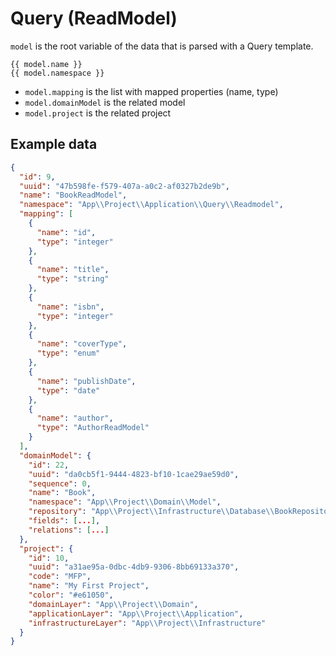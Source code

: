 # Query (ReadModel)

`model` is the root variable of the data that is parsed with a Query template.

```
{{ model.name }}
{{ model.namespace }}
```

* `model.mapping` is the list with mapped properties (name, type)
* `model.domainModel` is the related model
* `model.project` is the related project

## Example data

```json
{
  "id": 9,
  "uuid": "47b598fe-f579-407a-a0c2-af0327b2de9b",
  "name": "BookReadModel",
  "namespace": "App\\Project\\Application\\Query\\Readmodel",
  "mapping": [
    {
      "name": "id",
      "type": "integer"
    },
    {
      "name": "title",
      "type": "string"
    },
    {
      "name": "isbn",
      "type": "integer"
    },
    {
      "name": "coverType",
      "type": "enum"
    },
    {
      "name": "publishDate",
      "type": "date"
    },
    {
      "name": "author",
      "type": "AuthorReadModel"
    }
  ],
  "domainModel": {
    "id": 22,
    "uuid": "da0cb5f1-9444-4823-bf10-1cae29ae59d0",
    "sequence": 0,
    "name": "Book",
    "namespace": "App\\Project\\Domain\\Model",
    "repository": "App\\Project\\Infrastructure\\Database\\BookRepository",
    "fields": [...],
    "relations": [...]
  },
  "project": {
    "id": 10,
    "uuid": "a31ae95a-0dbc-4db9-9306-8bb69133a370",
    "code": "MFP",
    "name": "My First Project",
    "color": "#e61050",
    "domainLayer": "App\\Project\\Domain",
    "applicationLayer": "App\\Project\\Application",
    "infrastructureLayer": "App\\Project\\Infrastructure"
  }
}
```